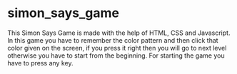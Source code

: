 # simon_says_game
This Simon Says Game is made with the help of HTML, CSS and Javascript. In this game you have to remember the color pattern and then click that color given on the screen, if you press it right then you will go to next level otherwise you have to start from the beginning. For starting the game you have to press any key.
